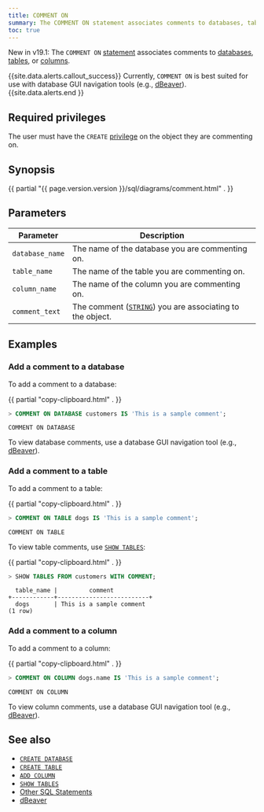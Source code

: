 ```yaml
---
title: COMMENT ON
summary: The COMMENT ON statement associates comments to databases, tables, or columns.
toc: true
---
```


<span class="version-tag">New in v19.1:</span> The `COMMENT ON` [statement](sql-statements.html) associates comments to [databases](create-database.html), [tables](create-table.html), or [columns](add-column.html).

{{site.data.alerts.callout_success}}
Currently, `COMMENT ON` is best suited for use with database GUI navigation tools (e.g., [dBeaver](dbeaver.html)).
{{site.data.alerts.end }}

## Required privileges

The user must have the `CREATE` [privilege](authorization.html#assign-privileges) on the object they are commenting on.

## Synopsis

<section>{{ partial "{{ page.version.version }}/sql/diagrams/comment.html" . }}</section>

## Parameters

 Parameter | Description
------------|--------------
`database_name` | The name of the database you are commenting on.
`table_name` | The name of the  table you are commenting on.
`column_name` | The name of the column you are commenting on.
`comment_text` | The comment ([`STRING`](string.html)) you are associating to the object.

## Examples

### Add a comment to a database

To add a comment to a database:

{{ partial "copy-clipboard.html" . }}
~~~ sql
> COMMENT ON DATABASE customers IS 'This is a sample comment';
~~~

~~~
COMMENT ON DATABASE
~~~

To view database comments, use a database GUI navigation tool (e.g., [dBeaver](dbeaver.html)).

### Add a comment to a table

To add a comment to a table:

{{ partial "copy-clipboard.html" . }}
~~~ sql
> COMMENT ON TABLE dogs IS 'This is a sample comment';
~~~

~~~
COMMENT ON TABLE
~~~

To view table comments, use [`SHOW TABLES`](show-tables.html):

{{ partial "copy-clipboard.html" . }}
~~~ sql
> SHOW TABLES FROM customers WITH COMMENT;
~~~

~~~
  table_name |         comment
+------------+--------------------------+
  dogs       | This is a sample comment
(1 row)
~~~

### Add a comment to a column

To add a comment to a column:

{{ partial "copy-clipboard.html" . }}
~~~ sql
> COMMENT ON COLUMN dogs.name IS 'This is a sample comment';
~~~

~~~
COMMENT ON COLUMN
~~~

To view column comments, use a database GUI navigation tool (e.g., [dBeaver](dbeaver.html)).

## See also

- [`CREATE DATABASE`](create-database.html)
- [`CREATE TABLE`](create-table.html)
- [`ADD COLUMN`](add-column.html)
- [`SHOW TABLES`](show-tables.html)
- [Other SQL Statements](sql-statements.html)
- [dBeaver](dbeaver.html)

